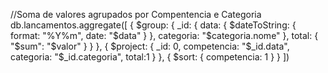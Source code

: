 //Soma de valores agrupados por Compentencia e Categoria
db.lancamentos.aggregate([
    {
        $group:
            {
                _id:
                    {
                        data: { $dateToString: { format: "%Y%m", date: "$data" } },
                        categoria: "$categoria.nome"
                    },
                total: { "$sum": "$valor" }
            }
    },
    {
        $project: {
            _id: 0,
            competencia: "$_id.data",
            categoria: "$_id.categoria",
            total:1
        }
    },
    {
        $sort: { competencia: 1 }
    }
])
